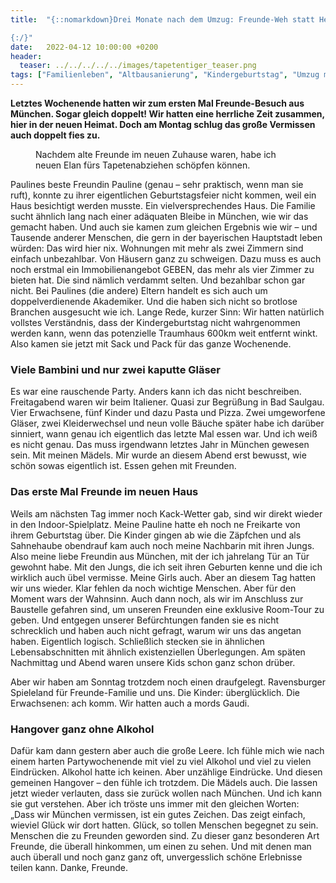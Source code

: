```yaml
---
title:  "{::nomarkdown}Drei Monate nach dem Umzug: Freunde-Weh statt Heimweh

{:/}"
date:   2022-04-12 10:00:00 +0200
header:
  teaser: ../../../../../images/tapetentiger_teaser.png
tags: ["Familienleben", "Altbausanierung", "Kindergeburtstag", "Umzug mit Kindern"]
---
```


**Letztes Wochenende hatten wir zum ersten Mal Freunde-Besuch aus München. Sogar gleich doppelt! Wir hatten eine herrliche Zeit zusammen, hier in der neuen Heimat. Doch am Montag schlug das große Vermissen auch doppelt fies zu.**

<figure>
  <img src="../../../../../images/tapetentiger.png" alt="">
  <figcaption>Nachdem alte Freunde im neuen Zuhause waren, habe ich neuen Elan fürs Tapetenabziehen schöpfen können.</figcaption>
</figure>    

Paulines beste Freundin Pauline (genau – sehr praktisch, wenn man sie ruft), konnte zu ihrer eigentlichen Geburtstagsfeier nicht kommen, weil ein Haus besichtigt werden musste. Ein vielversprechendes Haus. Die Familie sucht ähnlich lang nach einer adäquaten Bleibe in München, wie wir das gemacht haben. Und auch sie kamen zum gleichen Ergebnis wie wir – und Tausende anderer Menschen, die gern in der bayerischen Hauptstadt leben würden: Das wird hier nix. Wohnungen mit mehr als zwei Zimmern sind einfach unbezahlbar. Von Häusern ganz zu schweigen. Dazu muss es auch noch erstmal ein Immobilienangebot GEBEN, das mehr als vier Zimmer zu bieten hat. Die sind nämlich verdammt selten. Und bezahlbar schon gar nicht. Bei Paulines (die andere) Eltern handelt es sich auch um doppelverdienende Akademiker. Und die haben sich nicht so brotlose Branchen ausgesucht wie ich. Lange Rede, kurzer Sinn: Wir hatten natürlich vollstes Verständnis, dass der Kindergeburtstag nicht wahrgenommen werden kann, wenn das potenzielle Traumhaus 600km weit entfernt winkt. Also kamen sie jetzt mit Sack und Pack für das ganze Wochenende.

<h3>Viele Bambini und nur zwei kaputte Gläser</h3>

Es war eine rauschende Party. Anders kann ich das nicht beschreiben. Freitagabend waren wir beim Italiener. Quasi zur Begrüßung in Bad Saulgau. Vier Erwachsene, fünf Kinder und dazu Pasta und Pizza. Zwei umgeworfene Gläser, zwei Kleiderwechsel und neun volle Bäuche später habe ich darüber sinniert, wann genau ich eigentlich das letzte Mal essen war. Und ich weiß es nicht genau. Das muss irgendwann letztes Jahr in München gewesen sein. Mit meinen Mädels. Mir wurde an diesem Abend erst bewusst, wie schön sowas eigentlich ist. Essen gehen mit Freunden. 

<h3>Das erste Mal Freunde im neuen Haus</h3>

Weils am nächsten Tag immer noch Kack-Wetter gab, sind wir direkt wieder in den Indoor-Spielplatz. Meine Pauline hatte eh noch ne Freikarte von ihrem Geburtstag über. Die Kinder gingen ab wie die Zäpfchen und als Sahnehaube obendrauf kam auch noch meine Nachbarin mit ihren Jungs. Also meine liebe Freundin aus München, mit der ich jahrelang Tür an Tür gewohnt habe. Mit den Jungs, die ich seit ihren Geburten kenne und die ich wirklich auch übel vermisse. Meine Girls auch. Aber an diesem Tag hatten wir uns wieder. Klar fehlen da noch wichtige Menschen. Aber für den Moment wars der Wahnsinn. Auch dann noch, als wir im Anschluss zur Baustelle gefahren sind, um unseren Freunden eine exklusive Room-Tour zu geben. Und entgegen unserer Befürchtungen fanden sie es nicht schrecklich und haben auch nicht gefragt, warum wir uns das angetan haben. Eigentlich logisch. Schließlich stecken sie in ähnlichen Lebensabschnitten mit ähnlich existenziellen Überlegungen. Am späten Nachmittag und Abend waren unsere Kids schon ganz schon drüber. 

Aber wir haben am Sonntag trotzdem noch einen draufgelegt. Ravensburger Spieleland für Freunde-Familie und uns. Die Kinder: überglücklich. Die Erwachsenen: ach komm. Wir hatten auch a mords Gaudi. 

<h3>Hangover ganz ohne Alkohol</h3>

Dafür kam dann gestern aber auch die große Leere. Ich fühle mich wie nach einem harten Partywochenende mit viel zu viel Alkohol und viel zu vielen Eindrücken. Alkohol hatte ich keinen. Aber unzählige Eindrücke. Und diesen gemeinen Hangover – den fühle ich trotzdem. Die Mädels auch. Die lassen jetzt wieder verlauten, dass sie zurück wollen nach München. Und ich kann sie gut verstehen. Aber ich tröste uns immer mit den gleichen Worten: „Dass wir München vermissen, ist ein gutes Zeichen. Das zeigt einfach, wieviel Glück wir dort hatten. Glück, so tollen Menschen begegnet zu sein. Menschen die zu Freunden geworden sind. Zu dieser ganz besonderen Art Freunde, die überall hinkommen, um einen zu sehen. Und mit denen man auch überall und noch ganz ganz oft, unvergesslich schöne Erlebnisse teilen kann. Danke, Freunde.








 















 

 





 

  


 
 
 
 


   


 



 






 






 


 
 






















 








 

   



















  












 






 





  


  






					 


 
 








